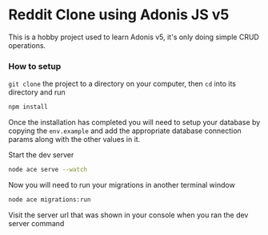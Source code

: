 # Reddit Clone using Adonis JS v5

This is a hobby project used to learn Adonis v5, it's only doing simple CRUD operations.

### How to setup

`git clone` the project to a directory on your computer, then `cd` into its directory and run

```sh
npm install
```

Once the installation has completed you will need to setup your database by copying the `env.example` and add the appropriate database connection params along with the other values in it.

Start the dev server

```sh
node ace serve --watch
```

Now you will need to run your migrations in another terminal window

```sh
node ace migrations:run
```

Visit the server url that was shown in your console when you ran the dev server command